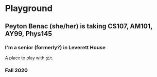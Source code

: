 # Playground
## Peyton Benac (she/her) is taking CS107, AM101, AY99, Phys145
### I'm a senior (formerly?) in Leverett House

A place to play with `git`.

### Fall 2020

